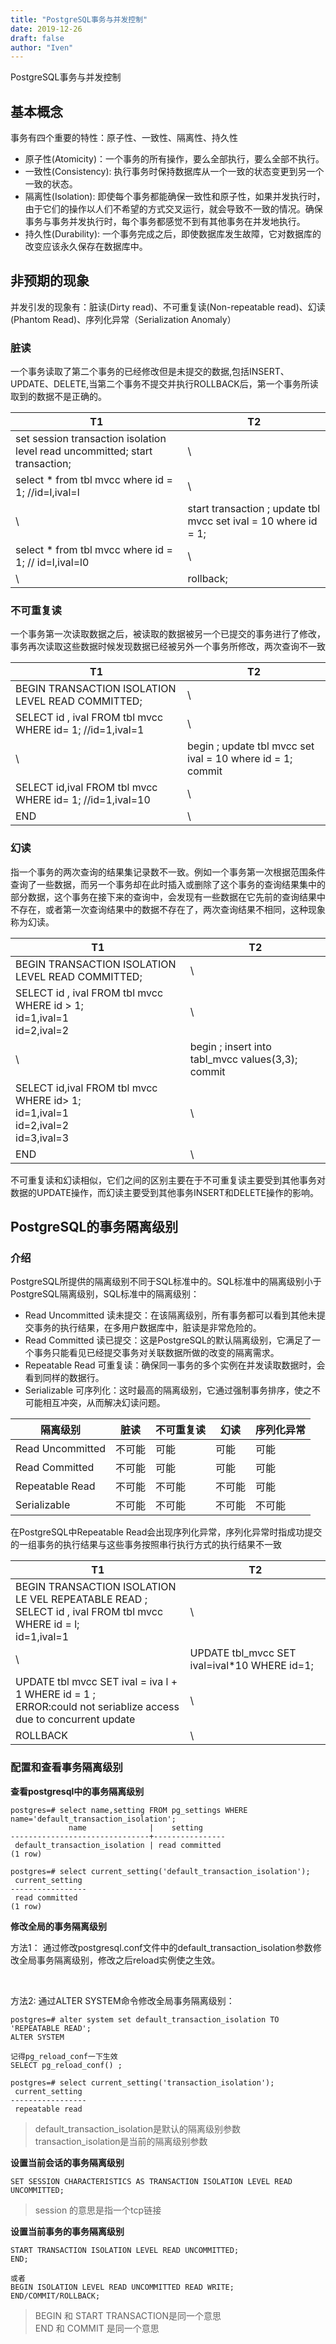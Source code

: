 ```yaml
---
title: "PostgreSQL事务与并发控制"
date: 2019-12-26
draft: false
author: "Iven"
---
```


PostgreSQL事务与并发控制
<!--more-->

## 基本概念
事务有四个重要的特性：原子性、一致性、隔离性、持久性  

- 原子性(Atomicity)：一个事务的所有操作，要么全部执行，要么全部不执行。
- 一致性(Consistency): 执行事务时保持数据库从一个一致的状态变更到另一个一致的状态。
- 隔离性(Isolation): 即使每个事务都能确保一致性和原子性，如果并发执行时，由于它们的操作以人们不希望的方式交叉运行，就会导致不一致的情况。确保事务与事务并发执行时，每个事务都感觉不到有其他事务在并发地执行。
- 持久性(Durability): 一个事务完成之后，即使数据库发生故障，它对数据库的改变应该永久保存在数据库中。


## 非预期的现象
并发引发的现象有：脏读(Dirty read)、不可重复读(Non-repeatable read)、幻读(Phantom Read)、序列化异常（Serialization Anomaly）
### 脏读
一个事务读取了第二个事务的已经修改但是未提交的数据,包括INSERT、UPDATE、DELETE,当第二个事务不提交并执行ROLLBACK后，第一个事务所读取到的数据不是正确的。  

T1 | T2
---|---
 set session transaction isolation level read uncommitted;  start transaction; | \
 select * from tbl mvcc where id = 1; //id=l,ival=l  | \
  \ |start transaction ; update tbl mvcc set ival = 10 where id = 1;
select * from tbl mvcc where id = 1; // id=l,ival=l0  | \
 \ | rollback; 


### 不可重复读
一个事务第一次读取数据之后，被读取的数据被另一个已提交的事务进行了修改，事务再次读取这些数据时候发现数据已经被另外一个事务所修改，两次查询不一致

T1 | T2
---|---
BEGIN TRANSACTION ISOLATION LEVEL READ COMMITTED; | \
SELECT id , ival FROM tbl mvcc WHERE id= 1; //id=1,ival=1 | \
\ |begin ; update tbl mvcc set ival = 10 where id = 1; commit
SELECT id,ival FROM tbl mvcc WHERE id= 1; //id=1,ival=10 | \
 END | \ 

### 幻读
指一个事务的两次查询的结果集记录数不一致。例如一个事务第一次根据范围条件查询了一些数据，而另一个事务却在此时插入或删除了这个事务的查询结果集中的部分数据，这个事务在接下来的查询中，会发现有一些数据在它先前的查询结果中不存在，或者第一次查询结果中的数据不存在了，两次查询结果不相同，这种现象称为幻读。

T1 | T2
---|---
BEGIN TRANSACTION ISOLATION LEVEL READ COMMITTED; | \
SELECT id , ival FROM tbl mvcc WHERE id > 1; <br> id=1,ival=1 <br> id=2,ival=2 | \
\ |begin ; insert into tabl_mvcc values(3,3); commit
SELECT id,ival FROM tbl mvcc WHERE id> 1; <br> id=1,ival=1 <br> id=2,ival=2 <br> id=3,ival=3| \
 END | \ 
不可重复读和幻读相似，它们之间的区别主要在于不可重复读主要受到其他事务对数据的UPDATE操作，而幻读主要受到其他事务INSERT和DELETE操作的影响。

## PostgreSQL的事务隔离级别
### 介绍
PostgreSQL所提供的隔离级别不同于SQL标准中的。SQL标准中的隔离级别小于PostgreSQL隔离级别，SQL标准中的隔离级别：

- Read Uncommitted 读未提交：在该隔离级别，所有事务都可以看到其他未提交事务的执行结果，在多用户数据库中，脏读是非常危险的。
- Read Committed 读已提交：这是PostgreSQL的默认隔离级别，它满足了一个事务只能看见已经提交事务对关联数据所做的改变的隔离需求。
- Repeatable Read 可重复读：确保同一事务的多个实例在并发读取数据时，会看到同样的数据行。
- Serializable 可序列化：这时最高的隔离级别，它通过强制事务排序，使之不可能相互冲突，从而解决幻读问题。

隔离级别 | 脏读 | 不可重复读 | 幻读 | 序列化异常
---|---|---|---|---
Read Uncommitted | 不可能 | 可能 | 可能 | 可能
Read Committed |不可能 | 可能 | 可能 | 可能
Repeatable Read| 不可能| 不可能 | 不可能 | 可能
Serializable | 不可能 | 不可能 | 不可能 | 不可能

在PostgreSQL中Repeatable Read会出现序列化异常，序列化异常时指成功提交的一组事务的执行结果与这些事务按照串行执行方式的执行结果不一致  

T1 | T2
---|---
BEGIN TRANSACTION ISOLATION LE VEL REPEATABLE READ ;<br>SELECT id , ival FROM tbl mvcc WHERE id = l;  <br> id=1,ival=1| \
\ | UPDATE tbl_mvcc SET ival=ival*10 WHERE id=1;
UPDATE tbl mvcc SET ival = iva l + 1 WHERE id = 1 ;<br> ERROR:could not seriablize access due to  concurrent update | \
ROLLBACK | \

### 配置和查看事务隔离级别
**查看postgresql中的事务隔离级别**
```text
postgres=# select name,setting FROM pg_settings WHERE name='default_transaction_isolation';
             name              |    setting
-------------------------------+----------------
 default_transaction_isolation | read committed
(1 row)

postgres=# select current_setting('default_transaction_isolation');
 current_setting
-----------------
 read committed
(1 row)
```

**修改全局的事务隔离级别**

方法1： 通过修改postgresql.conf文件中的default_transaction_isolation参数修改全局事务隔离级别，修改之后reload实例使之生效。

<br>

方法2: 通过ALTER SYSTEM命令修改全局事务隔离级别：
```text
postgres=# alter system set default_transaction_isolation TO 'REPEATABLE READ';
ALTER SYSTEM

记得pg_reload_conf一下生效
SELECT pg_reload_conf() ;

postgres=# select current_setting('transaction_isolation');
 current_setting
-----------------
 repeatable read
```
> default_transaction_isolation是默认的隔离级别参数  
> transaction_isolation是当前的隔离级别参数

**设置当前会话的事务隔离级别**
```text
SET SESSION CHARACTERISTICS AS TRANSACTION ISOLATION LEVEL READ UNCOMMITTED;
```
> session 的意思是指一个tcp链接

**设置当前事务的事务隔离级别**
```text
START TRANSACTION ISOLATION LEVEL READ UNCOMMITTED;
END;

或者
BEGIN ISOLATION LEVEL READ UNCOMMITTED READ WRITE;
END/COMMIT/ROLLBACK;
```
> BEGIN 和 START TRANSACTION是同一个意思  
> END 和 COMMIT 是同一个意思 
